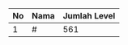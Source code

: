 | No | Nama            | Jumlah Level |
|----|-----------------|--------------|
| 1  | #    |    561        |
